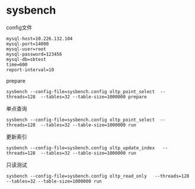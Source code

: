 # sysbench

config文件

```shell
mysql-host=10.226.132.104
mysql-port=14000
mysql-user=root
mysql-password=123456
mysql-db=sbtest
time=600
report-interval=10
```



prepare 

```shell
sysbench --config-file=sysbench.config oltp_point_select  --threads=128  --tables=32 --table-size=1000000 prepare
```

单点查询

```shell
sysbench --config-file=sysbench.config oltp_point_select  --threads=128  --tables=32 --table-size=1000000 run
```

更新索引

```shell
sysbench --config-file=sysbench.config oltp_update_index   --threads=128  --tables=32 --table-size=1000000 run
```

只读测试

```shell
sysbench --config-file=sysbench.config oltp_read_only   --threads=128  --tables=32 --table-size=1000000 run
```

